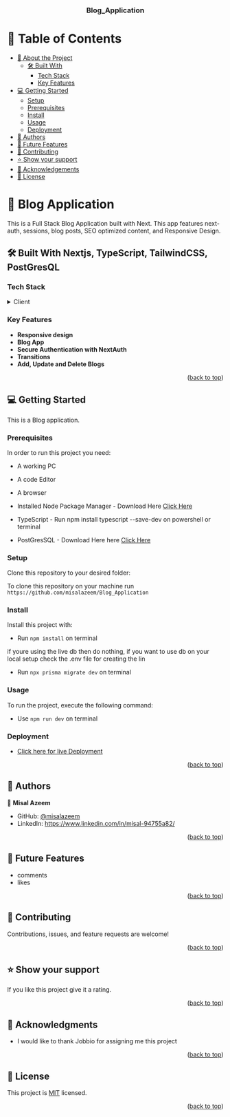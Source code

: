 <a name="readme-top"></a>

<div align="center">

  <h3><b>Blog_Application</b></h3>

</div>

<!-- TABLE OF CONTENTS -->

# 📗 Table of Contents

- [📖 About the Project](#about-project)
  - [🛠 Built With](#built-with)
    - [Tech Stack](#tech-stack)
    - [Key Features](#key-features)
- [💻 Getting Started](#getting-started)
  - [Setup](#setup)
  - [Prerequisites](#prerequisites)
  - [Install](#install)
  - [Usage](#usage)
  - [Deployment](#triangular_flag_on_post-deployment)
- [👥 Authors](#authors)
- [🔭 Future Features](#future-features)
- [🤝 Contributing](#contributing)
- [⭐️ Show your support](#support)
- [🙏 Acknowledgements](#acknowledgements)
- [📝 License](#license)

<!-- PROJECT DESCRIPTION -->

# 📖 Blog Application <a name="about-project"></a>

This is a Full Stack Blog Application built with Next. This app features next-auth, sessions, blog posts, SEO optimized content, and Responsive Design.

## 🛠 Built With <a name="built-with">Nextjs, TypeScript, TailwindCSS, PostGresQL</a>

### Tech Stack <a name="tech-stack"></a>

<details>
  <summary>Client</summary>
  <ul>
    <li><a href="#">React</a></li>
    <li><a href="#">TailwindCSS</a></li>
    <li><a href="#">HTML5</a></li>
  </ul>
</details>

<!-- Features -->

### Key Features <a name="key-features"></a>

- **Responsive design**
- **Blog App**
- **Secure Authentication with NextAuth**
- **Transitions**
- **Add, Update and Delete Blogs**

<p align="right">(<a href="#readme-top">back to top</a>)</p>

<!-- GETTING STARTED -->

## 💻 Getting Started <a name="getting-started"></a>

This is a Blog application.

### Prerequisites

In order to run this project you need:

- A working PC
- A code Editor
- A browser

- Installed Node Package Manager - Download Here <a href="https://nodejs.org/en/download">Click Here</a>
- TypeScript - Run npm install typescript --save-dev on powershell or terminal
- PostGresSQL - Download Here here <a href="https://www.postgresql.org/download/">Click Here </a>
<!--
Example command:

```sh
 gem install rails
```

-->

### Setup

Clone this repository to your desired folder:

To clone this repository on your machine run `https://github.com/misalazeem/Blog_Application`

<!--
Example commands:

```sh
  cd my-folder
  git clone git@github.com:myaccount/my-project.git
```
--->

### Install

Install this project with:

- Run `npm install` on terminal

if youre using the live db then do nothing, if you want to use db on your local setup check the .env file for creating the lin

- Run `npx prisma migrate dev` on terminal
<!--
Example command:

```sh
  cd my-project
  gem install
```

--->

### Usage

To run the project, execute the following command:

- Use `npm run dev` on terminal

<!--
Example command:

```sh
  rails server
```
--->

### Deployment

- <a href="https://blog-application-two-woad.vercel.app/">Click here for live Deployment</a>

<!--
Example:

```sh

```
 -->

<p align="right">(<a href="#readme-top">back to top</a>)</p>

<!-- AUTHORS -->

## 👥 Authors <a name="authors"></a>

👤 **Misal Azeem**

- GitHub: [@misalazeem](https://github.com/misalazeem)
- LinkedIn: https://www.linkedin.com/in/misal-94755a82/

<p align="right">(<a href="#readme-top">back to top</a>)</p>

<!-- FUTURE FEATURES -->

## 🔭 Future Features <a name="future-features"></a>

- comments
- likes

<p align="right">(<a href="#readme-top">back to top</a>)</p>

<!-- CONTRIBUTING -->

## 🤝 Contributing <a name="contributing"></a>

Contributions, issues, and feature requests are welcome!

<p align="right">(<a href="#readme-top">back to top</a>)</p>

<!-- SUPPORT -->

## ⭐️ Show your support <a name="support"></a>

If you like this project give it a rating.

<p align="right">(<a href="#readme-top">back to top</a>)</p>

<!-- ACKNOWLEDGEMENTS -->

## 🙏 Acknowledgments <a name="acknowledgements"></a>

- I would like to thank Jobbio for assigning me this project

<p align="right">(<a href="#readme-top">back to top</a>)</p>

<!-- LICENSE -->

## 📝 License <a name="license"></a>

This project is [MIT](./LICENSE) licensed.

<p align="right">(<a href="#readme-top">back to top</a>)</p>
